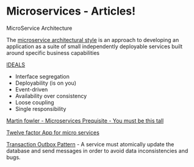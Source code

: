 # Microservices - Articles!

MicroService Architecture

The [microservice architectural style](https://martinfowler.com/articles/microservices.html) is an approach to developing an application as a suite of small independently deployable services built around specific business capabilities

[IDEALS](https://www.infoq.com/articles/microservices-design-ideals/)
- Interface segregation
- Deployability (is on you)
- Event-driven
- Availability over consistency
- Loose coupling
- Single responsibility



[Martin fowler - Microservices Prequisite - You must be this tall](https://martinfowler.com/bliki/MicroservicePrerequisites.html)


[Twelve factor App for micro services](https://12factor.net/)


[Transaction Outbox Pattern](https://microservices.io/patterns/data/transactional-outbox.html) - A service must atomically update the database and send messages in order to avoid data inconsistencies and bugs. 

